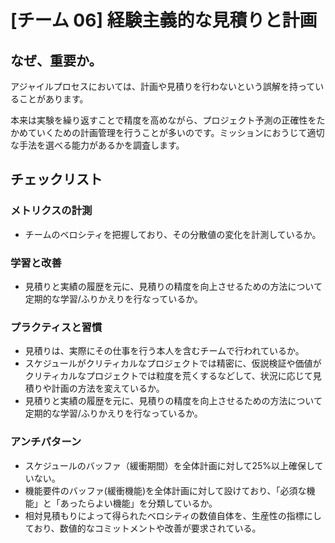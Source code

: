 
# [チーム 06] 経験主義的な見積りと計画 

## なぜ、重要か。
アジャイルプロセスにおいては、計画や見積りを行わないという誤解を持っていることがあります。

本来は実験を繰り返すことで精度を高めながら、プロジェクト予測の正確性をたかめていくための計画管理を行うことが多いのです。ミッションにおうじて適切な手法を選べる能力があるかを調査します。


## チェックリスト 

### メトリクスの計測
+ チームのベロシティを把握しており、その分散値の変化を計測しているか。


### 学習と改善
+ 見積りと実績の履歴を元に、見積りの精度を向上させるための方法について定期的な学習/ふりかえりを行なっているか。

### プラクティスと習慣
+ 見積りは、実際にその仕事を行う本人を含むチームで行われているか。
+ スケジュールがクリティカルなプロジェクトでは精密に、仮説検証や価値がクリティカルなプロジェクトでは粒度を荒くするなどして、状況に応じて見積りや計画の方法を変えているか。
+ 見積りと実績の履歴を元に、見積りの精度を向上させるための方法について定期的な学習/ふりかえりを行なっているか。

### アンチパターン
+ スケジュールのバッファ（緩衝期間）を全体計画に対して25%以上確保していない。
+ 機能要件のバッファ(緩衝機能)を全体計画に対して設けており、「必須な機能」と「あったらよい機能」を分類しているか。
+ 相対見積もりによって得られたベロシティの数値自体を、生産性の指標にしており、数値的なコミットメントや改善が要求されている。
            
